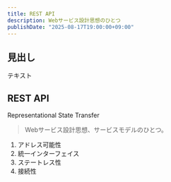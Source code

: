 ```yaml
---
title: REST API
description: Webサービス設計思想のひとつ
publishDate: "2025-08-17T19:00:00+09:00"
---
```


## 見出し

テキスト
## REST API

Representational State Transfer

>Webサービス設計思想、サービスモデルのひとつ。

1. アドレス可能性
2. 統一インターフェイス
3. ステートレス性
4. 接続性
